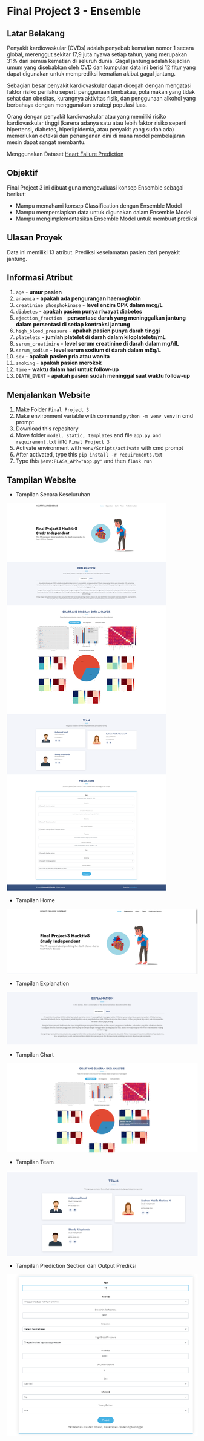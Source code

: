 # Final Project 3 - Ensemble

## Latar Belakang  

Penyakit kardiovaskular (CVDs) adalah penyebab kematian nomor 1 secara global, merenggut sekitar 17,9 juta nyawa setiap tahun, yang merupakan 31% dari semua kematian di seluruh dunia.
Gagal jantung adalah kejadian umum yang disebabkan oleh CVD dan kumpulan data ini berisi 12 fitur yang dapat digunakan untuk memprediksi kematian akibat gagal jantung.

Sebagian besar penyakit kardiovaskular dapat dicegah dengan mengatasi faktor risiko perilaku seperti penggunaan tembakau, pola makan yang tidak sehat dan obesitas, kurangnya aktivitas fisik, dan penggunaan alkohol yang berbahaya dengan menggunakan strategi populasi luas.

Orang dengan penyakit kardiovaskular atau yang memiliki risiko kardiovaskular tinggi (karena adanya satu atau lebih faktor risiko seperti hipertensi, diabetes, hiperlipidemia, atau penyakit yang sudah ada) memerlukan deteksi dan penanganan dini di mana model pembelajaran mesin dapat sangat membantu.

Menggunakan Dataset <a href="https://www.kaggle.com/datasets/andrewmvd/heart-failure-clinical-data">Heart Failure Prediction</a>

## Objektif

Final Project 3 ini dibuat guna mengevaluasi konsep Ensemble sebagai berikut:
- Mampu memahami konsep Classification dengan Ensemble Model
- Mampu mempersiapkan data untuk digunakan dalam Ensemble Model
- Mampu mengimplementasikan Ensemble Model untuk membuat prediksi

## Ulasan Proyek

Data ini memiliki 13 atribut. Prediksi keselamatan pasien dari penyakit jantung.

## Informasi Atribut

1. `age` - **umur pasien**
2. `anaemia` - **apakah ada pengurangan haemoglobin**
3. `creatinine_phosphokinase` - **level enzim CPK dalam mcg/L**
4. `diabetes` - **apakah pasien punya riwayat diabetes**
5. `ejection_fraction` - **persentase darah yang meninggalkan jantung dalam persentasi di setiap kontraksi jantung**
6. `high_blood_pressure` - **apakah pasien punya darah tinggi**
7. `platelets` - **jumlah platelet di darah dalam kiloplatelets/mL**
8. `serum_creatinine` - **level serum creatinine di darah dalam mg/dL**
9. `serum_sodium` - **level serum sodium di darah dalam mEq/L**
10. `sex` - **apakah pasien pria atau wanita**
11. `smoking` - **apakah pasien merokok**
12. `time` - **waktu dalam hari untuk follow-up**
13. `DEATH_EVENT` - **apakah pasien sudah meninggal saat waktu follow-up**


## Menjalankan Website 
1. Make Folder `Final Project 3`
2. Make environment variable with command `python -m venv venv` in cmd prompt
3. Download this repository
4. Move folder `model, static, templates` and file `app.py and requirement.txt` into `Final Project 3`
5. Activate environment with `venv/Scripts/activate` with cmd prompt
6. After activated, type this `pip install -r requirements.txt`
7. Type this `$env:FLASK_APP="app.py"` and then `flask run`  

## Tampilan Website

- Tampilan Secara Keseluruhan
<img src="output/Overall.png">

- Tampilan Home
<img src="output/Tampilan1.png">

- Tampilan Explanation 
<img src="output/Tampilan2.png">

- Tampilan Chart
<img src="output/Tampilan3.png">

- Tampilan Team
<img src="output/Tampilan4.png">

- Tampilan Prediction Section dan Output Prediksi
<img src="output/Tampilan5.png">